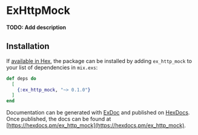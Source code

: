 # ExHttpMock

**TODO: Add description**

## Installation

If [available in Hex](https://hex.pm/docs/publish), the package can be installed
by adding `ex_http_mock` to your list of dependencies in `mix.exs`:

```elixir
def deps do
  [
    {:ex_http_mock, "~> 0.1.0"}
  ]
end
```

Documentation can be generated with [ExDoc](https://github.com/elixir-lang/ex_doc)
and published on [HexDocs](https://hexdocs.pm). Once published, the docs can
be found at [https://hexdocs.pm/ex_http_mock](https://hexdocs.pm/ex_http_mock).

